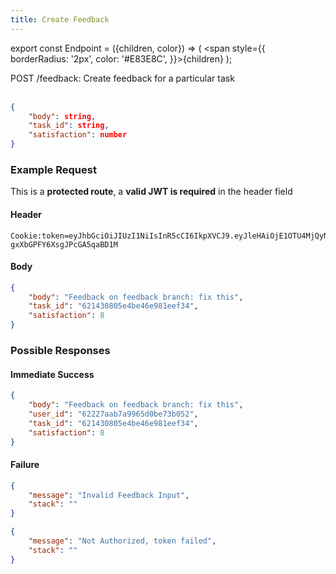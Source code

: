 ```yaml
---
title: Create Feedback
---
```


export const Endpoint = ({children, color}) => ( <span style={{
borderRadius: '2px',
color: '#E83E8C',
}}>{children}</span> );

<Endpoint>POST /feedback</Endpoint>: Create feedback for a particular task <br></br>

```json
{
    "body": string,
    "task_id": string,
    "satisfaction": number
}
```

### Example Request

This is a **protected route**, a **valid JWT is required** in the header field

#### Header

```
Cookie:token=eyJhbGciOiJIUzI1NiIsInR5cCI6IkpXVCJ9.eyJleHAiOjE1OTU4MjQyNzUsImlhdCI6IjIwMjAtMDctMjdUMDA6MjY6MTUuNzg5NTg0Mi0wNDowMCIsInN1YiI6ImNocmlzIn0.5US2_ITKcfgkpEbfsR-gxXbGPFY6XsgJPcGA5qaBD1M
```

#### Body

```json
{
    "body": "Feedback on feedback branch: fix this",
    "task_id": "621430805e4be46e981eef34",
    "satisfaction": 8
}
```

### Possible Responses

#### Immediate Success

```json
{
    "body": "Feedback on feedback branch: fix this",
    "user_id": "62227aab7a9965d0be73b052",
    "task_id": "621430805e4be46e981eef34",
    "satisfaction": 8
}
```

#### Failure

```json
{
    "message": "Invalid Feedback Input",
    "stack": ""
}
```

```json
{
    "message": "Not Authorized, token failed",
    "stack": ""
}
```


